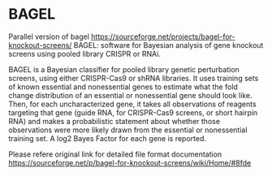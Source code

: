 # BAGEL
Parallel version of bagel https://sourceforge.net/projects/bagel-for-knockout-screens/
BAGEL: software for Bayesian analysis of gene knockout screens using pooled library CRISPR or RNAi.

BAGEL is a Bayesian classifier for pooled library genetic perturbation screens, using either CRISPR-Cas9 or shRNA libraries. 
It uses training sets of known essential and nonessential genes to estimate what the fold change distribution of 
an essential or nonessential gene should look like. Then, for each uncharacterized gene, it takes all observations of 
reagents targeting that gene (guide RNA, for CRISPR-Cas9 screens, or short hairpin RNA) and makes a 
probabilistic statement about whether those observations were more likely drawn from the essential or nonessential training set.
A log2 Bayes Factor for each gene is reported.

Please refere original link for detailed file format documentation
https://sourceforge.net/p/bagel-for-knockout-screens/wiki/Home/#8fde

